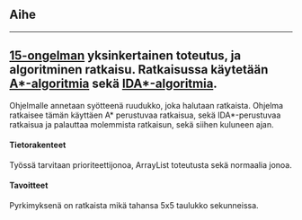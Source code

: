 ## Aihe

---
[15-ongelman](https://en.m.wikipedia.org/wiki/15_puzzle) yksinkertainen toteutus, ja algoritminen ratkaisu. Ratkaisussa käytetään [A*-algoritmia](https://en.wikipedia.org/wiki/A*_search_algorithm) sekä [IDA*-algoritmia](https://en.wikipedia.org/wiki/Iterative_deepening_A*).
---

Ohjelmalle annetaan syötteenä ruudukko, joka halutaan ratkaista. Ohjelma ratkaisee tämän käyttäen A* perustuvaa ratkaisua, sekä IDA*-perustuvaa ratkaisua ja palauttaa molemmista ratkaisun, sekä siihen kuluneen ajan.

#### Tietorakenteet

Työssä tarvitaan prioriteettijonoa, ArrayList toteutusta sekä normaalia jonoa.

#### Tavoitteet

Pyrkimyksenä on ratkaista mikä tahansa 5x5 taulukko sekunneissa.
